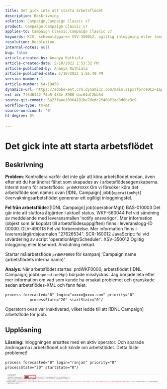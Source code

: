 ```yaml
---
title: Det gick inte att starta arbetsflödet
description: Beskrivning
solution: Campaign,Campaign Classic v7
product: Campaign,Campaign Classic v7
applies-to: Campaign Classic,Campaign Classic v7
keywords: KCS, schemaläggaren XSV-350012, ogiltig inloggning eller lösenord. Anslutning nekad.
resolution: Resolution
internal-notes: null
bug: false
article-created-by: Ananya Kuthiala
article-created-date: 5/10/2022 1:53:32 PM
article-published-by: Ananya Kuthiala
article-published-date: 5/10/2022 1:56:40 PM
version-number: 1
article-number: KA-19458
dynamics-url: https://adobe-ent.crm.dynamics.com/main.aspx?forceUCI=1&pagetype=entityrecord&etn=knowledgearticle&id=28ed9290-68d0-ec11-a7b5-0022480a8e40
exl-id: 7f6d6142-74b5-433e-8988-dac64df2bb5d
source-git-commit: 6a23faae10364181be7dedc2f408f2ad8d8be3c9
workflow-type: tm+mt
source-wordcount: '0'
ht-degree: 0%

---
```


# Det gick inte att starta arbetsflödet

## Beskrivning


<b>Problem</b>: Kontrollera varför det inte går att köra arbetsflödet nedan, även efter att du har ändrat fältet som skapades av i arbetsflödesegenskaperna. Internt namn för arbetsflöde:  `prdWKFXXXX`
Om vi försöker köra det arbetsflöde som nämns ovan [!DNL Campaign] jobb(`operationMgt`) övervakningsarbetsflödet genererar ett ogiltigt inloggningsfel.

<b>Fel från arbetsflöde</b>:([!DNL Campaign] job(operationMgt)) BAS-010003 Det går inte att slutföra åtgärden i aktuell status.
WKF-560044 Fel vid sändning av meddelande med leveransmallen &#39;notify ansvarigor&#39;. Mer information (objekt som är kopplat till arbetsflödesuppgiften) finns i leveranslogg-ID 00000.
DLV-490118 Fel vid förberedelse. Mer information finns i leveransåtgärdsjournalen &quot;27626534&quot;.
SCR-160012 JavaScript: fel vid utvärdering av script &#39;operationMgt/Scheduler&#39;.
XSV-350012 Ogiltig inloggning eller lösenord. Anslutning nekad.

Startar målarbetsflöde `prdWKF0000` för kampanj &#39;Campaign name (arbetsflödets interna namn)&#39;



<b>Analys: </b>
När arbetsflödet startas: prdWKF0000, arbetsflödet [!DNL Campaign] jobb(`operationMgt`) började misslyckas.
Jag började leta efter mer information om vad som kunde ha orsakat problemet och granskade sedan arbetsflödes-XML och fann felet.

```
process forecasted="0" login="xxxxx@xxxx.com" priority="0"
           processState="20" startState="0"/
```

Operatorn ovan var inaktiverad, vilket ledde till att [!DNL Campaign] arbetsflöde för jobb.


## Upplösning


<b>Lösning</b>: Inloggningen ersattes med en aktiv operator. Och sparade ändringarna i arbetsflödet och körde om arbetsflödet. Detta löste problemet!

```
process forecasted="0" login="ranjan" priority="0"
processState="20" startState="0"/
```


![](assets/852729f9-68d0-ec11-a7b5-0022480a8e40.png)

